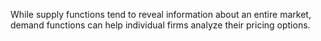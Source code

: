While supply functions tend to reveal information about an entire market, demand functions can help individual firms analyze their pricing options. 